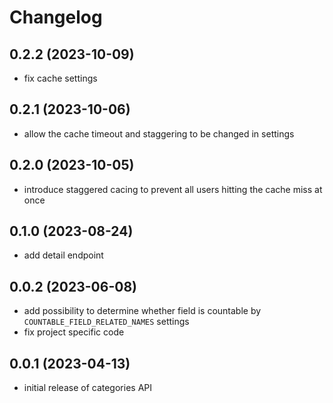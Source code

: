 # Changelog

## 0.2.2 (2023-10-09)

- fix cache settings

## 0.2.1 (2023-10-06)

- allow the cache timeout and staggering to be changed in settings


## 0.2.0 (2023-10-05)

- introduce staggered cacing to prevent all users hitting the cache miss at once

## 0.1.0 (2023-08-24)

- add detail endpoint

## 0.0.2 (2023-06-08)

- add possibility to determine whether field is countable by ``COUNTABLE_FIELD_RELATED_NAMES`` settings
- fix project specific code

## 0.0.1 (2023-04-13)

- initial release of categories API

